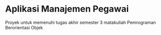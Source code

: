 # Aplikasi Manajemen Pegawai

Proyek untuk memenuhi tugas akhir semester 3 matakuliah Pemrograman Berorientasi Objek
